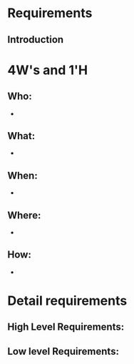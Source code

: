 # Requirements
## Introduction
 


# 4W&#39;s and 1&#39;H

## Who:
*

## What:
* 

## When:
* 
## Where:
* 

## How:
* 

# Detail requirements
## High Level Requirements: 

##  Low level Requirements:
 
